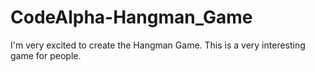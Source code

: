 # CodeAlpha-Hangman_Game
I'm very excited to create the Hangman Game. This is a very interesting game for people. 
